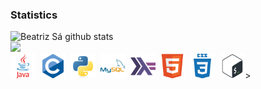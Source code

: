 

<!--
### About Me

I'm a Computer Science student at Faculty of Science of the University of Porto. 

### More Info:

-->

### Statistics

<div>
  <img height="180px" src="https://github-readme-stats.vercel.app/api?username=beatrizmsa&show_icons=true&count_private=true&count_public=true&hide_border=true&title_color=22b8cf&text_color=495057&bg_color=ffffff" alt="Beatriz Sá github stats"/>
</div>
 <div>
  <img height="180px" src="https://github-readme-stats.vercel.app/api/top-langs/?username=beatrizmsa&hide_border=true&title_color=22b8cf&text_color=495057&bg_color=ffffff"/>
</div>


<div>
  <img src="https://github.com/devicons/devicon/blob/master/icons/java/java-original-wordmark.svg" title="Java" alt="Java" width="40" height="40"/>&nbsp;
  <img src="https://github.com/devicons/devicon/blob/master/icons/c/c-original.svg" title="C" alt="C" width="40" height="40"/>&nbsp;
  <img src="https://github.com/devicons/devicon/blob/master/icons/python/python-original.svg" title="Python" alt="Python" width="40" height="40"/>&nbsp;
  <img src="https://github.com/devicons/devicon/blob/master/icons/mysql/mysql-original-wordmark.svg" title="MySQL"  alt="MySQL" width="40" height="40"/>&nbsp;
  <img src="https://github.com/devicons/devicon/blob/master/icons/haskell/haskell-original.svg" title="Haskell" alt="Haskell" width="40" height="40"/>&nbsp;
  <img src="https://github.com/devicons/devicon/blob/master/icons/html5/html5-original.svg" title="HTML5" alt="HTML" width="40" height="40"/>&nbsp;
  <img src="https://github.com/devicons/devicon/blob/master/icons/css3/css3-plain-wordmark.svg"  title="CSS3" alt="CSS" width="40" height="40"/>&nbsp;
  <img src="https://github.com/devicons/devicon/blob/master/icons/bash/bash-original.svg" title="Bash" alt="Bash" width="40" height="40"/>>&nbsp;
</div>
